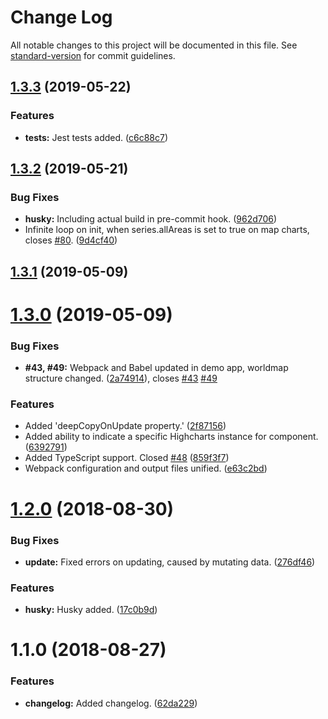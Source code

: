 # Change Log

All notable changes to this project will be documented in this file. See [standard-version](https://github.com/conventional-changelog/standard-version) for commit guidelines.

<a name="1.3.3"></a>
## [1.3.3](https://github.com/highcharts/highcharts-vue/compare/v1.3.2...v1.3.3) (2019-05-22)


### Features

* **tests:** Jest tests added. ([c6c88c7](https://github.com/highcharts/highcharts-vue/commit/c6c88c7))



<a name="1.3.2"></a>
## [1.3.2](https://github.com/highcharts/highcharts-vue/compare/v1.3.1...v1.3.2) (2019-05-21)


### Bug Fixes

* **husky:** Including actual build in pre-commit hook. ([962d706](https://github.com/highcharts/highcharts-vue/commit/962d706))
* Infinite loop on init, when series.allAreas is set to true on map charts, closes [#80](https://github.com/highcharts/highcharts-vue/issues/80). ([9d4cf40](https://github.com/highcharts/highcharts-vue/commit/9d4cf40))



<a name="1.3.1"></a>
## [1.3.1](https://github.com/highcharts/highcharts-vue/compare/v1.3.0...v1.3.1) (2019-05-09)



<a name="1.3.0"></a>
# [1.3.0](https://github.com/highcharts/highcharts-vue/compare/v1.2.0...v1.3.0) (2019-05-09)


### Bug Fixes

* **#43, #49:** Webpack and Babel updated in demo app, worldmap structure changed. ([2a74914](https://github.com/highcharts/highcharts-vue/commit/2a74914)), closes [#43](https://github.com/highcharts/highcharts-vue/issues/43) [#49](https://github.com/highcharts/highcharts-vue/issues/49)


### Features

* Added 'deepCopyOnUpdate property.' ([2f87156](https://github.com/highcharts/highcharts-vue/commit/2f87156))
* Added ability to indicate a specific Highcharts instance for component. ([6392791](https://github.com/highcharts/highcharts-vue/commit/6392791))
* Added TypeScript support. Closed [#48](https://github.com/highcharts/highcharts-vue/issues/48) ([859f3f7](https://github.com/highcharts/highcharts-vue/commit/859f3f7))
* Webpack configuration and output files unified. ([e63c2bd](https://github.com/highcharts/highcharts-vue/commit/e63c2bd))



<a name="1.2.0"></a>
# [1.2.0](https://github.com/highcharts/highcharts-vue/compare/v1.1.0...v1.2.0) (2018-08-30)


### Bug Fixes

* **update:** Fixed errors on updating, caused by mutating data. ([276df46](https://github.com/highcharts/highcharts-vue/commit/276df46))


### Features

* **husky:** Husky added. ([17c0b9d](https://github.com/highcharts/highcharts-vue/commit/17c0b9d))



<a name="1.1.0"></a>
# 1.1.0 (2018-08-27)


### Features

* **changelog:** Added changelog. ([62da229](https://github.com/highcharts/highcharts-vue/commit/62da229))